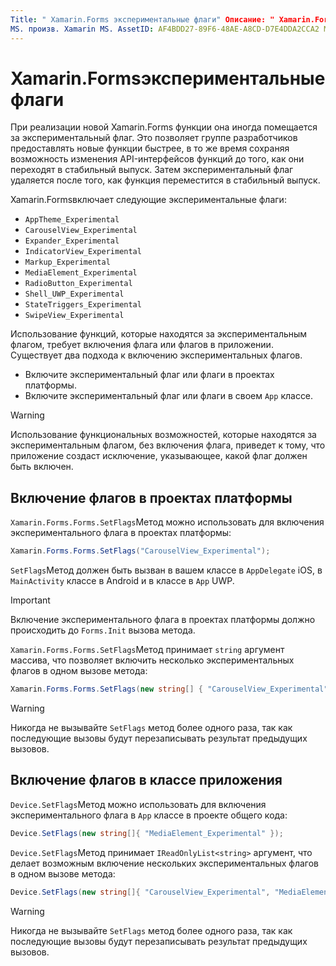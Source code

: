 ```yaml
---
Title: " Xamarin.Forms экспериментальные флаги" Описание: " Xamarin.Forms экспериментальные флаги позволяют группе инженеров-разработчиков предоставлять новые возможности пользователям быстрее, в то же время сохраняя возможность изменять API функций до того, как они переходят в стабильный выпуск".
MS. произв. Xamarin MS. AssetID: AF4BDD27-89F6-48AE-A8CD-D7E4DDA2CCA2 MS. Technology: Xamarin-Forms author: давидбритч MS. author: дабритч МС. Дата: 04/14/2020 No-Loc: [ Xamarin.Forms , Xamarin.Essentials ]
---
```


# <a name="xamarinforms-experimental-flags"></a>Xamarin.Formsэкспериментальные флаги

При реализации новой Xamarin.Forms функции она иногда помещается за экспериментальный флаг. Это позволяет группе разработчиков предоставлять новые функции быстрее, в то же время сохраняя возможность изменения API-интерфейсов функций до того, как они переходят в стабильный выпуск. Затем экспериментальный флаг удаляется после того, как функция переместится в стабильный выпуск.

Xamarin.Formsвключает следующие экспериментальные флаги:

- `AppTheme_Experimental`
- `CarouselView_Experimental`
- `Expander_Experimental`
- `IndicatorView_Experimental`
- `Markup_Experimental`
- `MediaElement_Experimental`
- `RadioButton_Experimental`
- `Shell_UWP_Experimental`
- `StateTriggers_Experimental`
- `SwipeView_Experimental`

Использование функций, которые находятся за экспериментальным флагом, требует включения флага или флагов в приложении. Существует два подхода к включению экспериментальных флагов.

- Включите экспериментальный флаг или флаги в проектах платформы.
- Включите экспериментальный флаг или флаги в своем `App` классе.

> [!WARNING]
> Использование функциональных возможностей, которые находятся за экспериментальным флагом, без включения флага, приведет к тому, что приложение создаст исключение, указывающее, какой флаг должен быть включен.

## <a name="enable-flags-in-platform-projects"></a>Включение флагов в проектах платформы

`Xamarin.Forms.Forms.SetFlags`Метод можно использовать для включения экспериментального флага в проектах платформы:

```csharp
Xamarin.Forms.Forms.SetFlags("CarouselView_Experimental");
```

`SetFlags`Метод должен быть вызван в вашем классе в `AppDelegate` iOS, в `MainActivity` классе в Android и в классе в `App` UWP.

> [!IMPORTANT]
> Включение экспериментального флага в проектах платформы должно происходить до `Forms.Init` вызова метода.

`Xamarin.Forms.Forms.SetFlags`Метод принимает `string` аргумент массива, что позволяет включить несколько экспериментальных флагов в одном вызове метода:

```csharp
Xamarin.Forms.Forms.SetFlags(new string[] { "CarouselView_Experimental", "IndicatorView_Experimental", "SwipeView_Experimental" });
```

> [!WARNING]
> Никогда не вызывайте `SetFlags` метод более одного раза, так как последующие вызовы будут перезаписывать результат предыдущих вызовов.

## <a name="enable-flags-in-your-app-class"></a>Включение флагов в классе приложения

`Device.SetFlags`Метод можно использовать для включения экспериментального флага в `App` классе в проекте общего кода:

```csharp
Device.SetFlags(new string[]{ "MediaElement_Experimental" });
```

`Device.SetFlags`Метод принимает `IReadOnlyList<string>` аргумент, что делает возможным включение нескольких экспериментальных флагов в одном вызове метода:

```csharp
Device.SetFlags(new string[]{ "CarouselView_Experimental", "MediaElement_Experimental", "SwipeView_Experimental" });
```

> [!WARNING]
> Никогда не вызывайте `SetFlags` метод более одного раза, так как последующие вызовы будут перезаписывать результат предыдущих вызовов.
